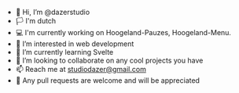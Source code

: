 - 👋 Hi, I’m @dazerstudio
- 🏳  I'm dutch
- 💻 I'm currently working on Hoogeland-Pauzes, Hoogeland-Menu.
- 👀 I’m interested in web development
- 🌱 I’m currently learning Svelte
- 💞️ I’m looking to collaborate on any cool projects you have
- 📫 Reach me at studiodazer@gmail.com
- 📩 Any pull requests are welcome and will be appreciated
